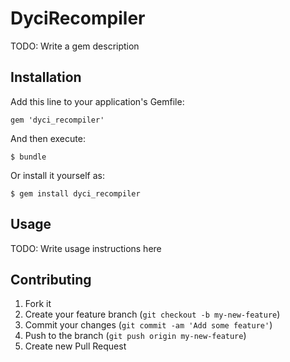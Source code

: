 # DyciRecompiler

TODO: Write a gem description

## Installation

Add this line to your application's Gemfile:

    gem 'dyci_recompiler'

And then execute:

    $ bundle

Or install it yourself as:

    $ gem install dyci_recompiler

## Usage

TODO: Write usage instructions here

## Contributing

1. Fork it
2. Create your feature branch (`git checkout -b my-new-feature`)
3. Commit your changes (`git commit -am 'Add some feature'`)
4. Push to the branch (`git push origin my-new-feature`)
5. Create new Pull Request

